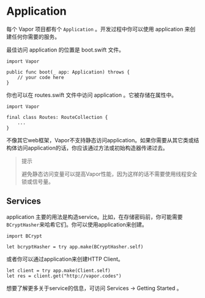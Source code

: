 # Application

每个 Vapor 项目都有个 ```Application``` 。开发过程中你可以使用 application 来创建任何你需要的服务。

最佳访问 application 的位置是 boot.swift 文件。

```
import Vapor

public func boot(_ app: Application) throws {
    // your code here
}
```

你也可以在 routes.swift 文件中访问 application 。它被存储在属性中。

```
import Vapor

final class Routes: RouteCollection {
    ...
}
```

不像其它web框架，Vapor不支持静态访问application。如果你需要从其它类或结构体访问application的话，你应该通过方法或初始构造器传递过去。

> 提示
> 
> 避免静态访问变量可以提高Vapor性能，因为这样的话不需要使用线程安全锁或信号量。

## Services

application 主要的用法是构造service。比如，在存储密码前，你可能需要```BCryptHasher```来哈希它们。你可以使用application来创建。

```
import BCrypt

let bcryptHasher = try app.make(BCryptHasher.self)
```

或者你可以通过application来创建HTTP Client。

```
let client = try app.make(Client.self)
let res = client.get("http://vapor.codes")
```

想要了解更多关于service的信息，可访问 Services → Getting Started 。
